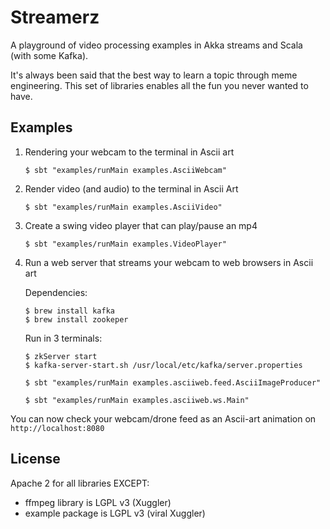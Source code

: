 # Streamerz

A playground of video processing examples in Akka streams and Scala (with some Kafka).

It's always been said that the best way to learn a topic through meme engineering.
This set of libraries enables all the fun you never wanted to have.



## Examples

1.  Rendering your webcam to the terminal in Ascii art

    ```
    $ sbt "examples/runMain examples.AsciiWebcam"
    ```

2.  Render video (and audio) to the terminal in Ascii Art

    ```
    $ sbt "examples/runMain examples.AsciiVideo"
    ```

3. Create a swing video player that can play/pause an mp4

    ```
    $ sbt "examples/runMain examples.VideoPlayer"
    ```

4. Run a web server that streams your webcam to web browsers in Ascii art

    Dependencies:

    ```
    $ brew install kafka 
    $ brew install zookeper
    ```

    Run in 3 terminals:

    ```
    $ zkServer start
    $ kafka-server-start.sh /usr/local/etc/kafka/server.properties

    $ sbt "examples/runMain examples.asciiweb.feed.AsciiImageProducer"

    $ sbt "examples/runMain examples.asciiweb.ws.Main"
    ```

  You can now check your webcam/drone feed as an Ascii-art animation on `http://localhost:8080`

## License

Apache 2 for all libraries EXCEPT:

- ffmpeg library is LGPL v3 (Xuggler)
- example package is LGPL v3 (viral Xuggler)

